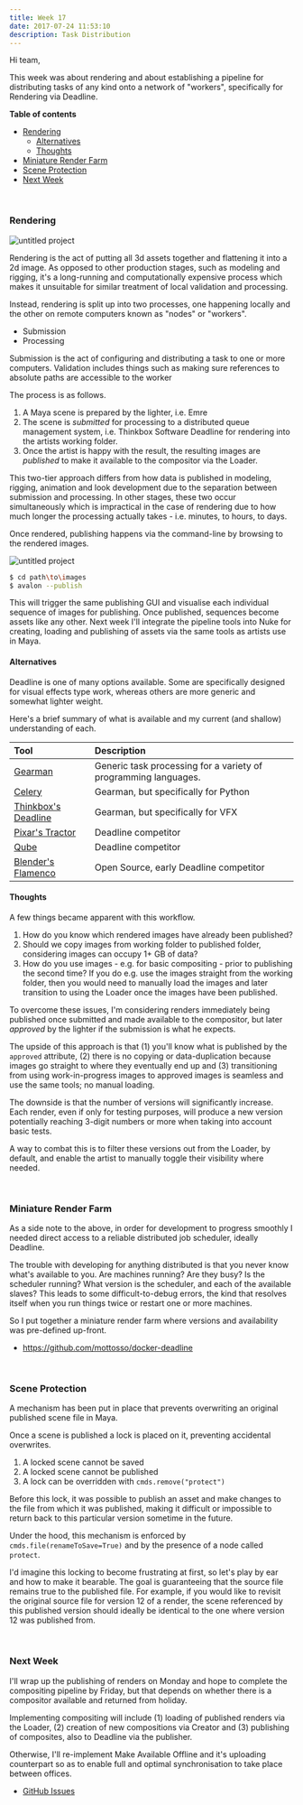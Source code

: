 ```yaml
---
title: Week 17
date: 2017-07-24 11:53:10
description: Task Distribution
---
```


Hi team,

This week was about rendering and about establishing a pipeline for distributing tasks of any kind onto a network of "workers", specifically for Rendering via Deadline.

**Table of contents**

- [Rendering](#rendering)
	- [Alternatives](#alternatives)
	- [Thoughts](#thoughts)
- [Miniature Render Farm](#miniature-render-farm)
- [Scene Protection](#scene-protection)
- [Next Week](#next-week)

<br>

### Rendering

![untitled project](https://user-images.githubusercontent.com/2152766/28517836-c50ed752-705d-11e7-8ee1-d93e91bff371.gif)

Rendering is the act of putting all 3d assets together and flattening it into a 2d image. As opposed to other production stages, such as modeling and rigging, it's a long-running and computationally expensive process which makes it unsuitable for similar treatment of local validation and processing.

Instead, rendering is split up into two processes, one happening locally and the other on remote computers known as "nodes" or "workers".

- Submission
- Processing

Submission is the act of configuring and distributing a task to one or more computers. Validation includes things such as making sure references to absolute paths are accessible to the worker

The process is as follows.

1. A Maya scene is prepared by the lighter, i.e. Emre
2. The scene is *submitted* for processing to a distributed queue management system, i.e. Thinkbox Software Deadline for rendering into the artists working folder.
3. Once the artist is happy with the result, the resulting images are *published* to make it available to the compositor via the Loader.

This two-tier approach differs from how data is published in modeling, rigging, animation and look development due to the separation between submission and processing. In other stages, these two occur simultaneously which is impractical in the case of rendering due to how much longer the processing actually takes - i.e. minutes, to hours, to days.

Once rendered, publishing happens via the command-line by browsing to the rendered images.

![untitled project](https://user-images.githubusercontent.com/2152766/28519829-018d40ae-7065-11e7-8521-2aaea6e3ef80.gif)

```bash
$ cd path\to\images
$ avalon --publish
```

This will trigger the same publishing GUI and visualise each individual sequence of images for publishing. Once published, sequences become assets like any other. Next week I'll integrate the pipeline tools into Nuke for creating, loading and publishing of assets via the same tools as artists use in Maya.

#### Alternatives

Deadline is one of many options available. Some are specifically designed for visual effects type work, whereas others are more generic and somewhat lighter weight.

Here's a brief summary of what is available and my current (and shallow) understanding of each.

| Tool                                          | Description
|:----------------------------------------------|:-------------
| [Gearman](gearman.org)                        | Generic task processing for a variety of programming languages.
| [Celery](www.celeryproject.org)               | Gearman, but specifically for Python
| [Thinkbox's Deadline](http://deadline.thinkboxsoftware.com/) | Gearman, but specifically for VFX
| [Pixar's Tractor](https://renderman.pixar.com/view/pixars-tractor) | Deadline competitor
| [Qube](https://www.pipelinefx.com/)           | Deadline competitor
| [Blender's Flamenco](https://www.flamenco.io) | Open Source, early Deadline competitor

#### Thoughts

A few things became apparent with this workflow.

1. How do you know which rendered images have already been published?
2. Should we copy images from working folder to published folder, considering images can occupy 1+ GB of data?
3. How do you use images - e.g. for basic compositing - prior to publishing the second time? If you do e.g. use the images straight from the working folder, then you would need to manually load the images and later transition to using the Loader once the images have been published.

To overcome these issues, I'm considering renders immediately being published once submitted and made available to the compositor, but later *approved* by the lighter if the submission is what he expects.

The upside of this approach is that (1) you'll know what is published by the `approved` attribute, (2) there is no copying or data-duplication because images go straight to where they eventually end up and (3) transitioning from using work-in-progress images to approved images is seamless and use the same tools; no manual loading.

The downside is that the number of versions will significantly increase. Each render, even if only for testing purposes, will produce a new version potentially reaching 3-digit numbers or more when taking into account basic tests.

A way to combat this is to filter these versions out from the Loader, by default, and enable the artist to manually toggle their visibility where needed.

<br>

### Miniature Render Farm

As a side note to the above, in order for development to progress smoothly I needed direct access to a reliable distributed job scheduler, ideally Deadline.

The trouble with developing for anything distributed is that you never know what's available to you. Are machines running? Are they busy? Is the scheduler running? What version is the scheduler, and each of the available slaves? This leads to some difficult-to-debug errors, the kind that resolves itself when you run things twice or restart one or more machines.

So I put together a miniature render farm where versions and availability was pre-defined up-front.

- https://github.com/mottosso/docker-deadline

<br>

### Scene Protection

A mechanism has been put in place that prevents overwriting an original published scene file in Maya.

Once a scene is published a lock is placed on it, preventing accidental overwrites.

1. A locked scene cannot be saved
2. A locked scene cannot be published
3. A lock can be overridden with `cmds.remove("protect")`

Before this lock, it was possible to publish an asset and make changes to the file from which it was published, making it difficult or impossible to return back to this particular version sometime in the future.

Under the hood, this mechanism is enforced by `cmds.file(renameToSave=True)` and by the presence of a node called `protect`.

I'd imagine this locking to become frustrating at first, so let's play by ear and how to make it bearable. The goal is guaranteeing that the source file remains true to the published file. For example, if you would like to revisit the original source file for version 12 of a render, the scene referenced by this published version should ideally be identical to the one where version 12 was published from.

<br>

### Next Week

I'll wrap up the publishing of renders on Monday and hope to complete the compositing pipeline by Friday, but that depends on whether there is a compositor available and returned from holiday.

Implementing compositing will include (1) loading of published renders via the Loader, (2) creation of new compositions via Creator and (3) publishing of composites, also to Deadline via the publisher.

Otherwise, I'll re-implement Make Available Offline and it's uploading counterpart so as to enable full and optimal synchronisation to take place between offices.

- [GitHub Issues](https://github.com/getavalon/core/issues/72)
